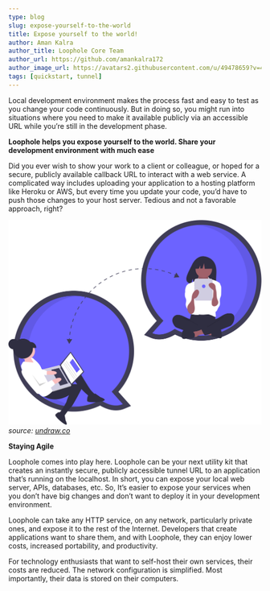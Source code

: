 ```yaml
---
type: blog
slug: expose-yourself-to-the-world
title: Expose yourself to the world!
author: Aman Kalra
author_title: Loophole Core Team
author_url: https://github.com/amankalra172
author_image_url: https://avatars2.githubusercontent.com/u/49478659?v=4
tags: [quickstart, tunnel]
---
```


Local development environment makes the process fast and easy to test as you change your code continuously. 
But in doing so, you might run into situations where you need to make it available publicly via an accessible URL while you’re still in the development phase. 

<!-- truncate -->

**Loophole helps you expose yourself to the world. Share your development environment with much ease**

Did you ever wish to show your work to a client or colleague, or hoped for a secure, publicly available callback URL to interact with a web service. A complicated way includes uploading your application to a hosting platform like Heroku or AWS, but every time you update your code, you’d have to push those changes to your host server. Tedious and not a favorable approach, right?


![collaboration](\img\blog\undraw_real_time_collaboration_c62i.svg)
*source: [undraw.co](https://undraw.co)*


**Staying Agile**

Loophole comes into play here. Loophole can be your next utility kit that creates an instantly secure, publicly accessible tunnel URL to an application that’s running on the localhost. In short, you can expose your local web server, APIs, databases, etc. So, It’s easier to expose your services when you don’t have big changes and don’t want to deploy it in your development environment.

Loophole can take any HTTP service, on any network, particularly private ones, and expose it to the rest of the Internet. Developers that create applications want to share them, and with Loophole, they can enjoy lower costs, increased portability, and productivity.

For technology enthusiasts that want to self-host their own services, their costs are reduced. The network configuration is simplified. Most importantly, their data is stored on their computers. 
